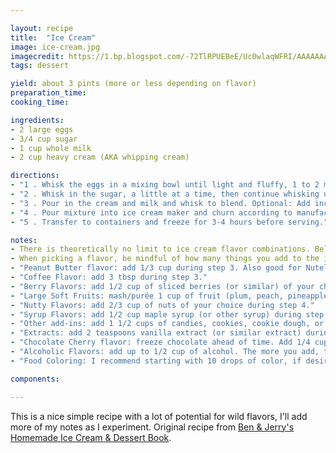 ```yaml
---

layout: recipe
title:  "Ice Cream"
image: ice-cream.jpg
imagecredit: https://1.bp.blogspot.com/-72TlRPUEBeE/Uc0wlaqWFRI/AAAAAAAAL2U/vuxGpE6lk5U/s1600/basic_vanilla_ice_cream_mezza.JPG
tags: dessert

yield: about 3 pints (more or less depending on flavor)
preparation_time:
cooking_time:

ingredients:
- 2 large eggs
- 3/4 cup sugar
- 1 cup whole milk
- 2 cup heavy cream (AKA whipping cream)

directions:
- "1 . Whisk the eggs in a mixing bowl until light and fluffy, 1 to 2 minutes."
- "2 . Whisk in the sugar, a little at a time, then continue whisking until completely blended, about 1 minute more."
- "3 . Pour in the cream and milk and whisk to blend. Optional: Add incorporated flavorings during this step (like vanilla or peanut butter)."
- "4 . Pour mixture into ice cream maker and churn according to manufacturer's instructions. Optional: In the last 5 minutes of churning, add other add-ins (like fruits, nuts, or candies), then keep churning for the last 5 minutes until finished."
- "5 . Transfer to containers and freeze for 3-4 hours before serving."

notes:
- There is theoretically no limit to ice cream flavor combinations. Below I've listed some helpful guidelines that help me choose the amount of add-ins for my flavors, generally the amounts are for making flavors with 1 or 2 add-ins. Mix and match and follow your heart!
- When picking a flavor, be mindful of how many things you add to the ice cream batch. Too many things could make the ice cream harder to freeze, leaving you with a sloppy cold soup. If doing 3 or more add-ins, use less than the amounts listed below.
- "Peanut Butter flavor: add 1/3 cup during step 3. Also good for Nutella or other similar things."
- "Coffee Flavor: add 3 tbsp during step 3."
- "Berry Flavors: add 1/2 cup of sliced berries (or similar) of your choice during step 4."
- "Large Soft Fruits: mash/purée 1 cup of fruit (plum, peach, pineapple, mango, etc.) and mix with 1/4 cup sugar. Cover and refrigerate for 1 hour. Drain fruit juice into ice cream during step 3. Add fruit purée during step 4."
- "Nutty Flavors: add 2/3 cup of nuts of your choice during step 4."
- "Syrup Flavors: add 1/2 cup maple syrup (or other syrup) during step 3."
- "Other add-ins: add 1 1/2 cups of candies, cookies, cookie dough, or similar during step 4."
- "Extracts: add 2 teaspoons vanilla extract (or similar extract) during step 3. Add 3/4 tsp (1 dram) licorice flavor extract during step 3."
- "Chocolate Cherry flavor: freeze chocolate ahead of time. Add 1/4 cup shaved chocolate and 8 sliced cherries during step 4. To shave chocolate, use a chef's knife to finely shave/chop the sides of the chocolate into tiny thin shavings. For the cherries, cut into quarters."
- "Alcoholic Flavors: add up to 1/2 cup of alcohol. The more you add, the harder it is to freeze, so I recommend 1/3 cup + a splash. You can mix this with other flavors."
- "Food Coloring: I recommend starting with 10 drops of color, if desired, and add more if necessary. Adding more than 30 drops can affect consistency."

components:

---
```


This is a nice simple recipe with a lot of potential for wild flavors, I'll add more of my notes as I experiment.
Original recipe from [Ben & Jerry's Homemade Ice Cream & Dessert Book](https://www.amazon.com/Jerrys-Homemade-Cream-Dessert-Book/dp/0894803123).